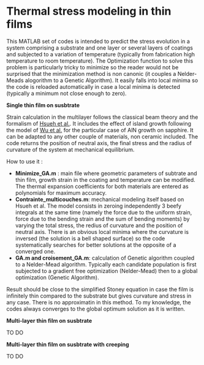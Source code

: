 # Thermal stress modeling in thin films

This MATLAB set of codes is intended to predict the stress evolution in a system comprising a substrate and one layer or several layers of coatings and subjected to a variation of temperature (typically from fabrication high temperature to room temperature).  The Optimization function to solve this problem is particularly tricky to minimize so the reader would not be surprised that the minimization method is non canonic (it couples a Nelder-Meads alogorithm to a Genetic Algorithm). It easily falls into local minima so the code is reloaded automatically in case a local minima is detected (typically a minimum not close enough to zero).

**Single thin film on susbtrate**

Strain calculation in the multilayer follows the classical beam theory and the formalism of [Hsueh et al.](https://doi.org/10.1016/S0040-6090(02)00699-5). It includes the effect of island growth following the model of [Wu et al.](https://doi.org/10.1557/PROC-0892-FF26-01) for the particular case of AlN growth on sapphire. It can be adapted to any other couple of materials, non ceramic included. The code returns the position of neutral axis, the final stress and the radius of curvature of the system at mechanical equilibrium.

How to use it : 
- **Minimize_GA.m** : main file where geometric parameters of subtrate and thin film, growth strain in the coating and temperature can be modified. The thermal expansion coefficients for both materials are entered as polynomials for maximum accuracy. 
- **Contrainte_multicouches.m**: mechanical modeling itself based on Hsueh et al. The model consists in zeroing independently 3 beefy integrals at the same time (namely the force due to the uniform strain, force due to the bending strain and the sum of bending moments) by varying the total stress, the redius of curvature and the position of neutral axis. There is an obvious local minima where the curvature is inversed (the solution is a bell shaped surface) so the code systematically searches for better solutions at the opposite of a converged one.
- **GA.m and croisement_GA.m**: calculation of Genetic algorithm coupled to a Nelder-Mead algorithm. Typically each candidate population is first subjected to a gradient free optimization (Nelder-Mead) then to a global optimization (Genetic Algorithm).

Result should be close to the simplified Stoney equation in case the film is infinitely thin compared to the substrate but gives curvature and stress in any case. There is no approximatin in this method. To my knowledge, the codes always converges to the global optimum solution as it is written.

**Multi-layer thin film on susbtrate**

TO DO

**Multi-layer thin film on susbtrate with creeping**

TO DO
